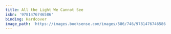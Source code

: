 ```yaml
---
title: All the Light We Cannot See
isbn: '9781476746586'
binding: Hardcover
image_path: 'https://images.booksense.com/images/586/746/9781476746586.jpg'
---
```


